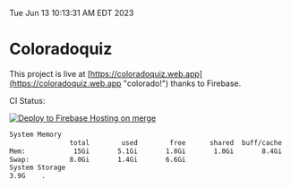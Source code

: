 Tue Jun 13 10:13:31 AM EDT 2023

# Coloradoquiz


This project is live at [https://coloradoquiz.web.app](https://coloradoquiz.web.app "colorado!") thanks to Firebase.

CI Status: 

[![Deploy to Firebase Hosting on merge](https://github.com/teamkushal/coloradoquiz/actions/workflows/firebase-hosting-merge.yml/badge.svg)](https://github.com/teamkushal/coloradoquiz/actions/workflows/firebase-hosting-merge.yml)

```bash
System Memory
               total        used        free      shared  buff/cache   available
Mem:            15Gi       5.1Gi       1.8Gi       1.0Gi       8.4Gi       8.8Gi
Swap:          8.0Gi       1.4Gi       6.6Gi
System Storage
3.9G	.

